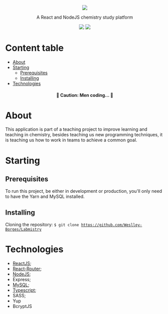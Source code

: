 <p align="center">
  <img src="https://user-images.githubusercontent.com/60989781/95131413-650d5b00-0734-11eb-8756-24ae5b5d020e.png">
</p>
<p align="center">A React and NodeJS chemistry study platform</p>
<div align="center">
<img src="https://img.shields.io/static/v1?label=ReactJS&message=V16.13.1&color=blue&style=for-the-badge&logo=react"/>
<img src="https://img.shields.io/static/v1?label=Typescript&message=V4.0.3&color=darkblue&style=for-the-badge&logo=typescript"/>
</div>

Content table
=================
<!--ts-->
   * [About](#About)
   * [Starting](#Starting)
      * [Prerequisites](#Prerequisites)
      * [Installing](#Installing)
   * [Technologies](#Technologies)
   
<!--te-->
<h4 align="center"> 
	🚧  Caution: Men coding...  🚧
</h4>

# About
This application is part of a teaching project to improve learning and teaching in chemistry, besides teaching us new programming techniques, it is teaching us how to work in teams to achieve a common goal.
# Starting
## Prerequisites
To run this project, be either in development or production, you'll only need to have the Yarn and MySQL installed.
## Installing
Cloning the repository:
<code>$ git clone https://github.com/Weslley-Borges/Labmistry</code>

# Technologies
- [ReactJS](https://reactjs.org/);
- [React-Router](https://reacttraining.com/react-router/);
- [NodeJS](https://nodejs.org/en/);
- Express;
- [MySQL](https://www.mysql.com/);
- [Typescript](https://www.typescriptlang.org/a);
- SASS;
- Yup
- BcryptJS
